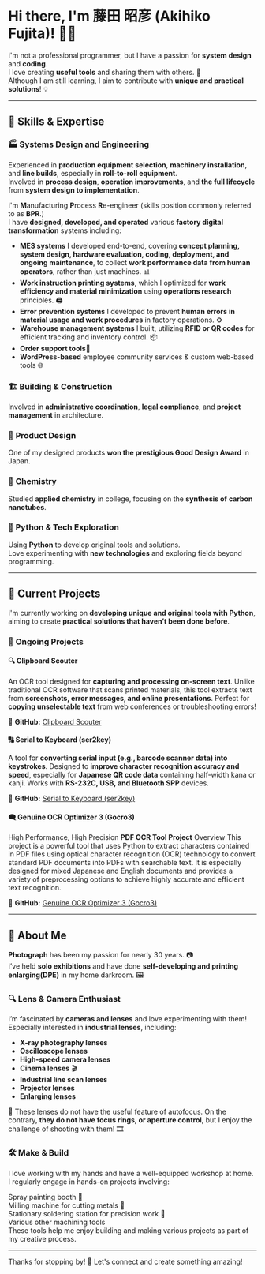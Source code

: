 # Hi there, I'm 藤田 昭彦 (Akihiko Fujita)! 👋✨  
I'm not a professional programmer, but I have a passion for **system design** and **coding**.   <BR>
I love creating **useful tools** and sharing them with others. 🚀   <BR>
Although I am still learning, I aim to contribute with **unique and practical solutions**! 💡   <BR>

---

## 🔧 Skills & Expertise  
### 🏭 **Systems Design and Engineering**  
Experienced in **production equipment selection**, **machinery installation**, and **line builds**, especially in **roll-to-roll equipment**.  <BR>
Involved in **process design**, **operation improvements**, and **the full lifecycle** from **system design to implementation**.  <BR>

I'm **M**anufacturing **P**rocess **R**e-engineer (skills position commonly referred to as **BPR**.)<BR>
I have **designed, developed, and operated** various **factory digital transformation** systems including:  <BR>  
   - **MES systems** I developed end-to-end, covering **concept planning, system design, hardware evaluation, coding, deployment, and ongoing maintenance**, to collect **work performance data from human operators**, rather than just machines. 📊  
   - **Work instruction printing systems**, which I optimized for **work efficiency and material minimization** using **operations research** principles. 🖨️  
   - **Error prevention systems** I developed to prevent **human errors in material usage and work procedures** in factory operations. ⚙️  
   - **Warehouse management systems** I built, utilizing **RFID or QR codes** for efficient tracking and inventory control. 📦  
   - **Order support tools**📃
   - **WordPress-based** employee community services & custom web-based tools 🌐  


### 🏗️ **Building & Construction**  
 Involved in **administrative coordination**, **legal compliance**, and **project management** in architecture.  

### 🎨 **Product Design**  
 One of my designed products **won the prestigious Good Design Award** in Japan.  

### 🧪 **Chemistry**  
 Studied **applied chemistry** in college, focusing on the **synthesis of carbon nanotubes**.  

### 🐍 **Python & Tech Exploration**  
 Using **Python** to develop original tools and solutions.   <BR>
 Love experimenting with **new technologies** and exploring fields beyond programming.   <BR>

---

## 🎯 Current Projects  
I'm currently working on **developing unique and original tools with Python**, aiming to create **practical solutions that haven’t been done before**.  

### 📌 **Ongoing Projects**  
#### 🔍 Clipboard Scouter  
An OCR tool designed for **capturing and processing on-screen text**. Unlike traditional OCR software that scans printed materials, this tool extracts text from **screenshots, error messages, and online presentations**. Perfect for **copying unselectable text** from web conferences or troubleshooting errors!  

🔗 **GitHub:** [Clipboard Scouter](https://github.com/Akihiko-Fuji/scouter)  

#### 🔠 Serial to Keyboard (ser2key)  
A tool for **converting serial input (e.g., barcode scanner data) into keystrokes**. Designed to **improve character recognition accuracy and speed**, especially for **Japanese QR code data** containing half-width kana or kanji. Works with **RS-232C, USB, and Bluetooth SPP** devices.  

🔗 **GitHub:** [Serial to Keyboard (ser2key)](https://github.com/Akihiko-Fuji/ser2key)  

#### 🗨️ Genuine OCR Optimizer 3 (Gocro3)  
High Performance, High Precision **PDF OCR Tool Project** Overview This project is a powerful tool that uses Python to extract characters contained in PDF files using optical character recognition (OCR) technology to convert standard PDF documents into PDFs with searchable text. It is especially designed for mixed Japanese and English documents and provides a variety of preprocessing options to achieve highly accurate and efficient text recognition.

🔗 **GitHub:** [Genuine OCR Optimizer 3 (Gocro3)](https://github.com/Akihiko-Fuji/gocro3)  

---

## 📸 About Me  
**Photograph** has been my passion for nearly 30 years. 📷  
I’ve held **solo exhibitions** and have done **self-developing and printing enlarging(DPE)** in my home darkroom. 🖼️  

### 🔍 **Lens & Camera Enthusiast**
 I’m fascinated by **cameras and lenses** and love experimenting with them!  
 Especially interested in **industrial lenses**, including:  
   - **X-ray photography lenses**  
   - **Oscilloscope lenses**  
   - **High-speed camera lenses**  
   - **Cinema lenses** 🎬  
   - **Industrial line scan lenses**  
   - **Projector lenses**  
   - **Enlarging lenses**  

📌 These lenses do not have the useful feature of autofocus. On the contrary, **they do not have focus rings, or aperture control**, but I enjoy the challenge of shooting with them! 🎞️  

### 🛠️ **Make & Build**
I love working with my hands and have a well-equipped workshop at home. I regularly engage in hands-on projects involving:

Spray painting booth 🎨<BR>
Milling machine for cutting metals 🔩<BR>
Stationary soldering station for precision work 🔧<BR>
Various other machining tools<BR>
These tools help me enjoy building and making various projects as part of my creative process.<BR>

---

Thanks for stopping by! 🚀 Let's connect and create something amazing!  
